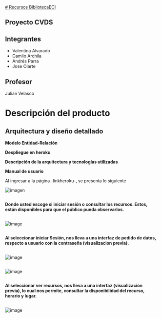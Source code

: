 [# Recursos BibliotecaECI](https://proyecto-cvds2022-cypher-cvjj.herokuapp.com/)

## Proyecto CVDS 
## Integrantes
- Valentina Alvarado
- Camilo Archila
- Andrés Parra
- Jose Olarte

## Profesor
Julian Velasco

# Descripción del producto

## Arquitectura y diseño detallado

**Modelo Entidad-Relación**

**Despliegue en heroku**

**Descripción de la arquitectura y tecnologías utilizadas**

**Manual de usuario**

Al ingresar a la página -linkheroku-, se presenta lo siguiente

![imagen](https://user-images.githubusercontent.com/98195579/163494723-a0c9bf0f-3fc7-4caf-bc61-8440fe6bf1d9.png)

## 
**Donde usted escoge si iniciar sesión o consultar los recursos. Estos, están disponibles para que el público pueda observarlos.**
## 


![image](https://user-images.githubusercontent.com/60302534/166110325-d04da761-4cdb-4eea-8a2e-6545881e4e15.png)

## 
**Al seleccionar iniciar Sesión, nos lleva a una interfaz de pedido de datos, respecto a usuario con la contraseña (visualizacion previa).**
## 

![image](https://user-images.githubusercontent.com/60302534/166110036-0d1327cd-2a9a-4f78-8ec1-bd2d798967de.png)
## 
![image](https://user-images.githubusercontent.com/60302534/166110535-ea30525d-0038-45c2-ab69-61196fee0541.png)


## 
**Al seleccionar ver recursos, nos lleva a una interfaz (visualización previa), lo cual nos permite, consultar la disponibilidad del recurso, horario y lugar.**
## 

![image](https://user-images.githubusercontent.com/60302534/166110136-cb37da52-dbc7-47a8-801c-20bf06ace788.png)

